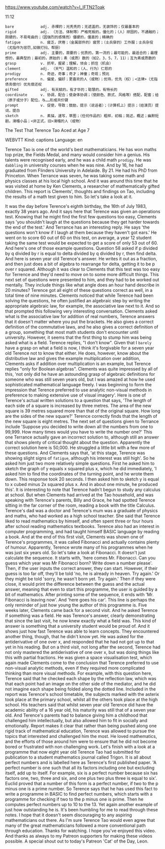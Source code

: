 https://www.youtube.com/watch?v=I_IFTN2Toak 

11:12
```
bare            adj. 赤裸的；光秃秃的；无遮盖的，无装饰的；仅最基本的
rigid           adj. （方法、体制等）严格死板的，僵化的；（人）顽固的，不通融的；刚硬的，不易弯曲的；（因强烈的感情而）僵硬的，僵直的；精确的
fatigue         n. 疲乏，厌倦；（金属部件的）疲劳；（士兵穿的）工作服；士兵杂役（尤指作为惩罚,如做打扫、帮厨）
prime           adj. 主要的，首要的；优质的，第一流的；最可能的，最适合的；最理想的，最典型的；最初的，原始的；素（或质）数的（如2，3，5，7，11）；互为素或质数的
grasp           v. 抓牢，握紧；理解，领会；抓住（机会）
clement         adj. （天气）温和的；（人、行为）仁慈的
prodigy         n. 奇迹，奇事；奇才；神童；奇观；预兆
preference      n. 偏爱，偏好；更喜欢的人（或物）；优待，优先（权）；<法律>（尤指债务偿付）优先偿还权
gifted          adj. 有天赋的，有才华的；聪慧的，有特长的
coordinate      v. 协调，配合；使身体协调；（使颜色、款式、风格等）搭配，配套；给 （原子或分子）配位，与……形成共价键
prompt          v. 促使，导致；鼓励，提示（说话者）；（计算机上）提示；（给演员）提词，提白
sketch          n. 素描，速写，草图；（任何作品的）粗样，初稿；简述，概述；幽默短剧，滑稽小品；<非正式，旧>滑稽的人（或物）
```

The Test That Terence Tao Aced at Age 7 

WEBVTT Kind: captions Language: en 

Terence Tao is one of the world's best mathematicians. He has won maths top prize, the Fields Medal, and many would consider him a genius. His talents were recognised early, and he was a child math `prodigy`. He was `dabbling` in university courses when he was nine. And by 16, he had graduated from Flinders University in Adelaide. By 21. He had his PhD from Princeton. When Terrance was seven, he was taking some math and physics classes at his local high school. And it was around this time that he was visited at home by Ken Clements, a researcher of mathematically gifted children. This report is Clements', thoughts and findings on Tao, including the results of a math test given to him. So let's take a look at it. 

It was the day before Terence's eighth birthday, the 16th of July 1983, exactly 38 years ago. And it says here that Terence was given an operations test. Knowing that he might find the first few questions too easy, Clements says 'you shouldn't laugh at the questions because they get harder towards the end of the test.' And Terrance has an interesting reply. He says 'the questions won't know if I laugh at them because they haven't got ears.' He went on to score 60 out of 60 on this test, on average, a year 12 student taking the same test would be expected to get a score of only 53 out of 60. And here's one of those example questions. Question 58 asked if p divided by q divided by r is equal to delta divided by q divided by r, then find delta. And here is seven year old Terence's answer. He writes it out as a fraction, and then just does a bit of algebra to rearrange for delta, getting it to be p over r squared. Although it was clear to Clements that this test was too easy for Terrence and they'd need to move on to some more difficult things. This next set of questions were presented to him, and they had to be worked out mentally. They include things like what angle does an hour hand describe in 20 minutes? Terence got all eight of these questions correct as well, in a total time of nine minutes. Clements noticed that while Terence had been solving the questions, he often justified an algebraic step by writing the appropriate algebraic law, for example, the associative law next to it. And so that prompted this following very interesting conversation. Clements asked what is the associative law for addition of real numbers, Terence answers that it doesn't matter where you put the brackets. He also gives a correct definition of the commutative laws, and he also gives a correct definition of a group, something that most math students don't encounter until university. However, it seems that the first thing to stump him was being asked what is a field. Terence replies, "I don't know". Given that I `barely` have a grasp on what a field is now, I think it's forgivable for a seven year old Terence not to know that either. He does, however, know about the distributive law and gives the example multiplication over addition, Clements asks if addition over multiplication is an example, but Terence replies "only for Boolean algebras". Clements was quite impressed by all of this, 'not only did he have an astounding grasp of algebraic definitions for someone who was still seven years old, but I was amazed at how he used sophisticated mathematical language freely. I was beginning to form the impression that Terence preferred to use analytic non-visual methods in preference to making extensive use of visual imagery'. Here is one of Terence's actual written solutions to a question that says, 'The length of each side of a square is increased by three metres. The area of the new square is 39 metres squared more than that of the original square. How long are the sides of the new square?' Terence correctly finds that the length of the new square is eight metres. The next set of questions given to Terrance include 'Suppose you decided to write down all the numbers from one to 99,999. How many times would you have to write the number one?' This one Terrance actually gave an incorrect solution to, although still an answer that shows plenty of critical thought about the question. Apparently the correct solution here is 50,000. He struggled a little bit with a few more of these questions. And Clements says that, 'at this stage, Terence was showing slight signs of `fatigue`, although his interest was still high'. So he asked him just two more relatively simple questions. First he asked him to sketch the graph of y equals x squared plus x, which he did immediately, 'I asked him to find the coordinates of the turning point, and he wrote them down. This response took 20 seconds. I then asked him to sketch y is equal to x cubed minus 2x squared plus x. And in about one minute, he produced this'. It is interesting to note that Terence hadn't begun to study any calculus at school. But when Clements had arrived at the Tao household, and was speaking with Terence's parents, Billy and Grace, he had spotted Terence sitting in the far corner of the room, reading a book with the title Calculus. Terence's dad was a doctor and Terence's mum was a graduate of physics and maths, who had worked as a high school teacher. She said that Terence liked to read mathematics by himself, and often spent three or four hours after school reading mathematics textbooks. Terence also had an interest in computer programming, and had taught himself BASIC language by reading a book. And at the end of this first visit, Clements was shown one of Terence's programmes, it was called Fibonacci and actually contains plenty of humour. Apparently, Terence wrote many of his programmes when he was just six years old. So let's take a look at Fibonacci. It doesn't just calculate the sequence. It starts with, 'here comes Mr. Fibonacci. Can you guess which year was Mr Fibonacci born? Write down a number please'. Then, if the user inputs the correct answer, they can start. However, if their guess is too far off, they'll be told 'no, he is already in heaven. Try again.' Or they might be told 'sorry, he wasn't born yet. Try again.' Then if they were close, it would print the difference between the guess and the actual answer, meaning that even to start this programme, the user is guided by a bit of mathematics. After printing some of the sequence, it ends with 'Mr. Fibonacci is leaving now'. And 'here goes his car'. This line is perhaps the only reminder of just how young the author of this programme is. Five weeks later, Clements came back for a second visit. And he asked Terence if something was a field. He was Terence's answer, clearly demonstrating that since the last visit, he now knew exactly what a field was. This kind of answer is something that a university student would be proud of. And it shows just how fast Terence was able to learn concepts. They encountered another thing, though, that he didn't know yet. He was asked for the antiderivative of one over x, and responded that he had not got up to that yet in his reading. But on a third visit, not long after the second, Terence had not only mastered the antiderivative of one over x, but was doing things like this with partial fractions. He was given a space visualisation test, which again made Clements come to the conclusion that Terence preferred to use non-visual analytic methods, even if they required more complicated thinking than more visual methods. For example, with this question here, Terence said that he checked each shape by the reflection law, which was that each point had an image on the other side of the mediator, and he did not imagine each shape being folded along the dotted line. Included in the report was Terence's school timetable, the subjects marked with the asterix took place at the primary school, whilst all the others took place at the high school. His teachers said that whilst seven year old Terence did have the academic ability of a 16 year old, his maturity was still that of a seven year old. And Terence's parents had to balance giving him a childhood that challenged him intellectually, but also allowed him to fit in socially and emotionally. Report makes it clear that rather than being pushed along one rigid track of mathematical education, Terence was allowed to pursue the topics that interested and challenged him the most. He loved mathematics, and the efforts of those around him were to ensure that he did not become bored or frustrated with non challenging work. Let's finish with a look at a programme that now eight year old Terence Tao had submitted for publication to a student mathematics journal called Trigon. It is all about perfect numbers and is labelled here as Terence's first published paper. 'A perfect number is one such that all its factors including one but excluding itself, add up to itself. For example, six is a perfect number because six has factors one, two, three and six, and one plus two plus three is equal to six'. Euclid proved that a number of this form is a perfect number, if two to the p minus one is a prime number. So Terence says that he has used this fact to write a programme in BASIC to find perfect numbers, which starts with a programme for checking if two to the p minus one is prime. Then he computes perfect numbers up to 10 to the 13. Yet again another example of just how outstanding he is. It's been humbling for me to read through these notes. I hope that it doesn't seem discouraging to any aspiring mathematicians out there. As I'm sure Terence Tao would even agree that many of the great mathematicians followed a more conventional path through education. Thanks for watching. I hope you've enjoyed this video. And thanks as always to my Patreon supporters for making these videos possible. A special shout out to today's Patreon 'Cat' of the Day, Leon. 